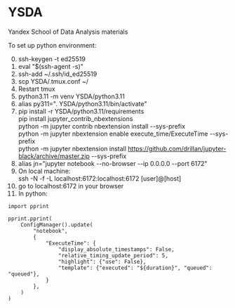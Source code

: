 # YSDA
Yandex School of Data Analysis materials 

To set up python environment:

0. ssh-keygen -t ed25519
0. eval "$(ssh-agent -s)"
0. ssh-add ~/.ssh/id_ed25519
0. scp YSDA/.tmux.conf ~/
0. Restart tmux
0. python3.11 -m venv YSDA/python3.11
0. alias py311=". YSDA/python3.11/bin/activate"
0. pip install -r YSDA/python3.11/requirements\
   pip install jupyter_contrib_nbextensions\
   python -m jupyter contrib nbextension install --sys-prefix\
   python -m jupyter nbextension enable execute_time/ExecuteTime --sys-prefix\
   python -m jupyter nbextension install https://github.com/drillan/jupyter-black/archive/master.zip --sys-prefix
0. alias jn="jupyter notebook --no-browser --ip 0.0.0.0 --port 6172"
0. On local machine:\
    ssh -N -f -L localhost:6172:localhost:6172 [user]@[host]
0. go to localhost:6172 in your browser
0. In python:
```from notebook.services.config import ConfigManager
import pprint

pprint.pprint(
    ConfigManager().update(
        "notebook",
        {
            "ExecuteTime": {
                "display_absolute_timestamps": False,
                "relative_timing_update_period": 5,
                "highlight": {"use": False},
                "template": {"executed": "${duration}", "queued": "queued"},
            }
        },
    )
)
```
